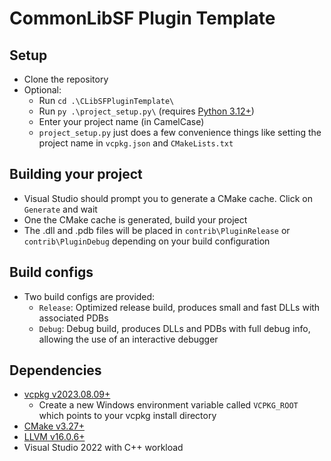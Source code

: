 # CommonLibSF Plugin Template

## Setup

- Clone the repository
- Optional:
  - Run `cd .\CLibSFPluginTemplate\`
  - Run `py .\project_setup.py\` (requires [Python 3.12+](https://www.python.org/download/pre-releases/))
  - Enter your project name (in CamelCase)
  - `project_setup.py` just does a few convenience things like setting the project name in `vcpkg.json` and `CMakeLists.txt`

## Building your project

- Visual Studio should prompt you to generate a CMake cache. Click on `Generate` and wait
- One the CMake cache is generated, build your project
- The .dll and .pdb files will be placed in `contrib\PluginRelease` or `contrib\PluginDebug` depending on your build configuration

## Build configs

- Two build configs are provided:
  - `Release`: Optimized release build, produces small and fast DLLs with associated PDBs
  - `Debug`: Debug build, produces DLLs and PDBs with full debug info, allowing the use of an interactive debugger

## Dependencies

- [vcpkg v2023.08.09+](https://github.com/microsoft/vcpkg/releases)
  - Create a new Windows environment variable called `VCPKG_ROOT` which points to your vcpkg install directory
- [CMake v3.27+](https://cmake.org/)
- [LLVM v16.0.6+](https://github.com/llvm/llvm-project/releases)
- Visual Studio 2022 with C++ workload

